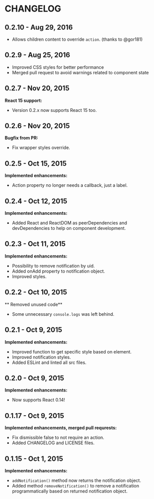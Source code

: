 # CHANGELOG

## 0.2.10 - Aug 29, 2016

* Allows children content to override `action`. (thanks to @gor181)

## 0.2.9 - Aug 25, 2016

* Improved CSS styles for better performance
* Merged pull request to avoid warnings related to component state

## 0.2.7 - Nov 20, 2015

**React 15 support:**

* Version 0.2.x now supports React 15 too.


## 0.2.6 - Nov 20, 2015

**Bugfix from PR:**

* Fix wrapper styles override.


## 0.2.5 - Oct 15, 2015

**Implemented enhancements:**

* Action property no longer needs a callback, just a label.

## 0.2.4 - Oct 12, 2015

**Implemented enhancements:**

* Added React and ReactDOM as peerDependencies and devDependencies to help on component development.

## 0.2.3 - Oct 11, 2015

**Implemented enhancements:**

* Possibility to remove notification by uid.
* Added onAdd property to notification object.
* Improved styles.

## 0.2.2 - Oct 10, 2015

** Removed unused code**

* Some unnecessary `console.logs` was left behind.

## 0.2.1 - Oct 9, 2015

**Implemented enhancements:**

* Improved function to get specific style based on element.
* Improved notification styles.
* Added ESLint and linted all src files.

## 0.2.0 - Oct 9, 2015

**Implemented enhancements:**

* Now supports React 0.14!

## 0.1.17 - Oct 9, 2015

**Implemented enhancements, merged pull requrests:**

* Fix dismissible false to not require an action.
* Added CHANGELOG and LICENSE files.

## 0.1.15 - Oct 1, 2015

**Implemented enhancements:**

* `addNotification()` method now returns the notification object.
* Added method `removeNotification()` to remove a notification programmatically based on returned notification object.
